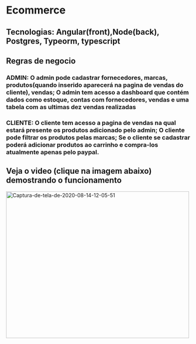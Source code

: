 <h1>Ecommerce</h1>
<h2><strong>Tecnologias</strong>: Angular(front),Node(back), Postgres, Typeorm, typescript</h2>
<h2><strong>Regras de negocio</strong></h2>
<h3>ADMIN: O admin pode cadastrar fornecedores, marcas, produtos(quando inserido aparecerá na pagina de vendas do cliente), vendas; O admin tem acesso a dashboard que contém dados como estoque, contas com fornecedores, vendas e uma tabela com as ultimas dez vendas realizadas</h3>
<h3>CLIENTE: O cliente tem acesso a pagina de vendas na qual estará presente os produtos adicionado pelo admin; O cliente pode filtrar os produtos pelas marcas; Se o cliente se cadastrar poderá adicionar produtos ao carrinho e compra-los atualmente apenas pelo paypal.</h3>

<h2>Veja o video (clique na imagem abaixo) demostrando o funcionamento</h2>
<a href="https://youtu.be/3vAtU1OBHLY"><img width=500 height=400 src="https://i.ibb.co/NxVM5ZH/Captura-de-tela-de-2020-08-14-12-05-51.png" alt="Captura-de-tela-de-2020-08-14-12-05-51" border="0"></a>
